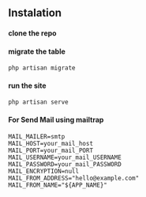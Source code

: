 ## Instalation


#### clone the repo

#### migrate the table

```ch
php artisan migrate
```

#### run the site

```ch
php artisan serve
```

#### For Send Mail using mailtrap
```ch
MAIL_MAILER=smtp
MAIL_HOST=your_mail_host
MAIL_PORT=your_mail_PORT
MAIL_USERNAME=your_mail_USERNAME
MAIL_PASSWORD=your_mail_PASSWORD
MAIL_ENCRYPTION=null
MAIL_FROM_ADDRESS="hello@example.com"
MAIL_FROM_NAME="${APP_NAME}"
```
